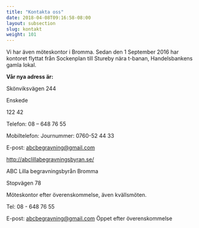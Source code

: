 ```yaml
---
title: "Kontakta oss"
date: 2018-04-08T09:16:58-08:00
layout: subsection
slug: kontakt
weight: 101
---
```



Vi har även möteskontor i Bromma. Sedan den 1 September 2016 har kontoret flyttat från Sockenplan till Stureby nära t-banan, Handelsbankens gamla lokal. 

**Vår nya adress är:**


Skönviksvägen 244 

Enskede

122 42

 Telefon:  08 – 648 76 55

 Mobiltelefon:  Journummer: 0760-52 44 33

E-post: abcbegravning@gmail.com 

http://abclillabegravningsbyran.se/

ABC Lilla begravningsbyrån Bromma


Stopvägen 78

Möteskontor efter överenskommelse, även kvällsmöten.

Tel: 08 - 648 76 55

E-post: abcbegravning@gmail.com
Öppet efter överenskommelse
